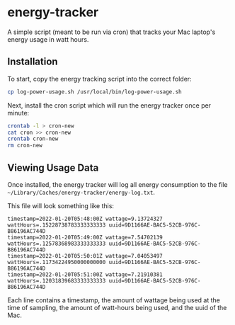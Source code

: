 # energy-tracker

A simple script (meant to be run via cron) that tracks your Mac laptop's energy usage in watt hours.


## Installation

To start, copy the energy tracking script into the correct folder:

```bash
cp log-power-usage.sh /usr/local/bin/log-power-usage.sh
```

Next, install the cron script which will run the energy tracker once per minute:

```bash
crontab -l > cron-new
cat cron >> cron-new
crontab cron-new
rm cron-new
```


## Viewing Usage Data

Once installed, the energy tracker will log all energy consumption to the file `~/Library/Caches/energy-tracker/energy-log.txt`.

This file will look something like this:

```text
timestamp=2022-01-20T05:48:00Z wattage=9.13724327 wattHours=.15228738783333333333 uuid=9D1166AE-BAC5-52CB-976C-B86196AC744D
timestamp=2022-01-20T05:49:00Z wattage=7.54702139 wattHours=.12578368983333333333 uuid=9D1166AE-BAC5-52CB-976C-B86196AC744D
timestamp=2022-01-20T05:50:01Z wattage=7.04053497 wattHours=.11734224950000000000 uuid=9D1166AE-BAC5-52CB-976C-B86196AC744D
timestamp=2022-01-20T05:51:00Z wattage=7.21910381 wattHours=.12031839683333333333 uuid=9D1166AE-BAC5-52CB-976C-B86196AC744D
```

Each line contains a timestamp, the amount of wattage being used at the time of sampling, the amount of watt-hours being used, and the uuid of the Mac.
